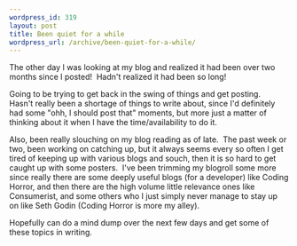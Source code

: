 ```yaml
--- 
wordpress_id: 319
layout: post
title: Been quiet for a while
wordpress_url: /archive/been-quiet-for-a-while/
---
```


<p>The other day I was looking at my blog and realized it had been over two months since I posted!&nbsp; Hadn&#39;t realized it had been so long!</p> <p>Going to be trying to get back in the swing of things and get posting.&nbsp; Hasn&#39;t really been a shortage of things to write about, since I&#39;d definitely had some &quot;ohh, I should post that&quot; moments, but more just a matter of thinking about it when I have the time/availability to do it.</p> <p>Also, been really slouching on my blog reading as of late.&nbsp; The past week or two, been working on catching up, but it always seems every so often I get tired of keeping up with various blogs and souch, then it is so hard to get caught up with some posters.&nbsp; I&#39;ve been trimming my blogroll some more since really there are some deeply useful blogs (for a developer) like Coding Horror, and then there are the high volume little relevance ones like Consumerist, and some others who I just simply never manage to stay up on like Seth Godin (Coding Horror is more my alley).</p> <p>Hopefully can do a mind dump over the next few days and get some of these topics in writing.</p>
         
